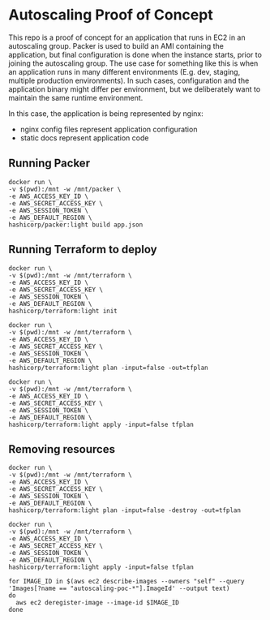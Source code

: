# Autoscaling Proof of Concept  

This repo is a proof of concept for an application that runs in EC2 in an autoscaling group. Packer is used to build an AMI containing the application, but final configuration is done when the instance starts, prior to joining the autoscaling group. The use case for something like this is when an application runs in many different environments (E.g. dev, staging, multiple production environments). In such cases, configuration and the application binary might differ per environment, but we deliberately want to maintain the same runtime environment.

In this case, the application is being represented by nginx:  
* nginx config files represent application configuration  
* static docs represent application code  

## Running Packer

```
docker run \
-v $(pwd):/mnt -w /mnt/packer \
-e AWS_ACCESS_KEY_ID \
-e AWS_SECRET_ACCESS_KEY \
-e AWS_SESSION_TOKEN \
-e AWS_DEFAULT_REGION \
hashicorp/packer:light build app.json
```

## Running Terraform to deploy

```
docker run \
-v $(pwd):/mnt -w /mnt/terraform \
-e AWS_ACCESS_KEY_ID \
-e AWS_SECRET_ACCESS_KEY \
-e AWS_SESSION_TOKEN \
-e AWS_DEFAULT_REGION \
hashicorp/terraform:light init

docker run \
-v $(pwd):/mnt -w /mnt/terraform \
-e AWS_ACCESS_KEY_ID \
-e AWS_SECRET_ACCESS_KEY \
-e AWS_SESSION_TOKEN \
-e AWS_DEFAULT_REGION \
hashicorp/terraform:light plan -input=false -out=tfplan

docker run \
-v $(pwd):/mnt -w /mnt/terraform \
-e AWS_ACCESS_KEY_ID \
-e AWS_SECRET_ACCESS_KEY \
-e AWS_SESSION_TOKEN \
-e AWS_DEFAULT_REGION \
hashicorp/terraform:light apply -input=false tfplan
```

## Removing resources

```
docker run \
-v $(pwd):/mnt -w /mnt/terraform \
-e AWS_ACCESS_KEY_ID \
-e AWS_SECRET_ACCESS_KEY \
-e AWS_SESSION_TOKEN \
-e AWS_DEFAULT_REGION \
hashicorp/terraform:light plan -input=false -destroy -out=tfplan

docker run \
-v $(pwd):/mnt -w /mnt/terraform \
-e AWS_ACCESS_KEY_ID \
-e AWS_SECRET_ACCESS_KEY \
-e AWS_SESSION_TOKEN \
-e AWS_DEFAULT_REGION \
hashicorp/terraform:light apply -input=false tfplan

for IMAGE_ID in $(aws ec2 describe-images --owners "self" --query 'Images[?name == "autoscaling-poc-*"].ImageId' --output text)
do
  aws ec2 deregister-image --image-id $IMAGE_ID
done
```